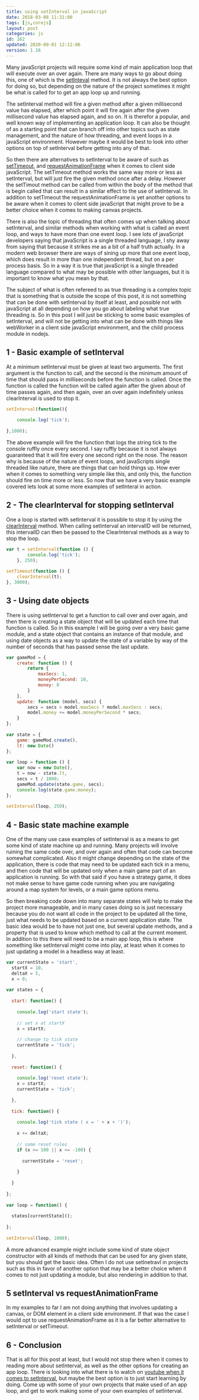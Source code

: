 ```yaml
---
title: using setInterval in javaScript
date: 2018-03-08 11:31:00
tags: [js,corejs]
layout: post
categories: js
id: 162
updated: 2020-09-01 12:12:06
version: 1.16
---
```


Many javaScript projects will require some kind of main application loop that will execute over an over again. There are many ways to go about doing this, one of which is the [setInteval](https://developer.mozilla.org/en-US/docs/Web/API/WindowOrWorkerGlobalScope/setInterval) method. It is not always the best option for doing so, but depending on the nature of the project sometimes it might be what is called for to get an app loop up and running.

The setInterval method will fire a given method after a given millisecond value has elapsed, after which point it will fire again after the given millisecond value has elapsed again, and so on. It is therefor a popular, and well known way of implementing an application loop. It can also be thought of as a starting point that can branch off into other topics such as state management, and the nature of how threading, and event loops in a javaScript environment. However maybe it would be best to look into other options on top of setInterval before getting into any of that.

So then there are alternatives to setInterval to be aware of such as [setTimeout](/2018/12/06/js-settimeout/), and [requestAnimationFrame](/2018/03/13/js-request-animation-frame/) when it comes to client side javaScript. The setTimeout method works the same way more or less as setInterval, but will just fire the given method once after a delay. However the setTimout method can be called from within the body of the method that is begin called that can result in a similar effect to the use of setInterval. In addition to setTimeout the requestAnimationFrame is yet another options to be aware when it comes to client side javaScript that might prove to be a better choice when it comes to making canvas projects.

There is also the topic of threading that often comes up when talking about setInterval, and similar methods when working with what is called an event loop, and ways to have more than one event loop. I see lots of javaScript developers saying that javaScript is a single threaded language, I shy away from saying that because it strikes me as a bit of a half truth actually. In a modern web browser there are ways of sining up more that one event loop, which does result in more than one independent thread, but on a per process basis. So in a way it is true that javaScript is a single threaded language compared to what may be possible with other languages, but it is important to know what you mean by that. 

The subject of what is often refereed to as true threading is a complex topic that is something that is outside the scope of this post, it is not something that can be done with setInterval by itself at least, and possible not with javaScript at all depending on how you go about labeling what true threading is. So in this post I will just be sticking to some basic examples of setInterval, and will not be getting into what can be done with things like webWorker in a client side javaScript environment, and the child process module in nodejs.

<!-- more -->

## 1 - Basic example of setInterval

At a minimum setInterval must be given at least two arguments. The first argument is the function to call, and the second is the minimum amount of time that should pass in milliseconds before the function is called. Once the function is called the function will be called again after the given about of time passes again, and then again, over an over again indefinitely unless clearInterval is used to stop it.

```js
setInterval(function(){
 
    console.log('tick');
 
},1000);
```

The above example will fire the function that logs the string tick to the console ruffly once every second. I say ruffly because it is not always guaranteed that it will fire every one second right on the nose. The reason why is because of the nature of event loops, and javaScripts single threaded like nature, there are things that can hold things up. How ever when it comes to something very simple like this, and only this, the function should fire on time more or less. So now that we have a very basic example covered lets look at some more examples of setInteral in action.

## 2 - The clearInterval for stopping setInterval

One a loop is started with setInterval it is possible to stop it by using the [clearInterval](https://developer.mozilla.org/en-US/docs/Web/API/WindowOrWorkerGlobalScope/clearInterval) method. When calling setInterval an intervalID will be returned, this intervalID can then be passed to the ClearInterval methods as a way to stop the loop.

```js
var t = setInterval(function () {
        console.log('tick');
    }, 250);
 
setTimeout(function () {
    clearInterval(t);
}, 3000);
```

## 3 - Using date objects

There is using setInterval to get a function to call over and over again, and then there is creating a state object that will be updated each time that function is called. So in this example I will be going over a very basic game module, and a state object that contains an instance of that module, and using date objects as a way to update the state of a variable by way of the number of seconds that has passed sense the last update.

```js
var gameMod = {
    create: function () {
        return {
            maxSecs: 1,
            moneyPerSecond: 10,
            money: 0
        }
    },
    update: function (model, secs) {
        secs = secs > model.maxSecs ? model.maxSecs : secs;
        model.money += model.moneyPerSecond * secs;
    }
};
 
var state = {
    game: gameMod.create(),
    lt: new Date()
};
 
var loop = function () {
    var now = new Date(),
    t = now - state.lt,
    secs = t / 1000;
    gameMod.update(state.game, secs);
    console.log(state.game.money);
};
 
setInterval(loop, 250);
```

## 4 - Basic state machine example

One of the many use case examples of setInterval is as a means to get some kind of state machine up and running. Many projects will involve ruining the same code over, and over again and often that code can become somewhat complicated. Also it might change depending on the state of the application, there is code that may need to be updated each tick in a menu, and then code that will be updated only when a main game part of an application is running. So with that said if you have a strategy game, it does not make sense to have game code running when you are navigating around a map system for levels, or a main game options menu.

So then breaking code down into many separate states will help to make the project more manageable, and in many cases doing so is just necessary because you do not want all code in the project to be updated all the time, just what needs to be updated based on a current application state. The basic idea would be to have not just one, but several update methods, and a property that is used to know which method to call at the current moment. In addition to this there will need to be a main app loop, this is where something like setInterval might come into play, at least when it comes to just updating a model in a headless way at least.

```js
var currentState = 'start',
  startX = 10,
  deltaX = 5,
  x = 0;
 
var states = {
 
  start: function() {
 
    console.log('start state');
 
    // set x at startX
    x = startX;
 
    // change to tick state
    currentState = 'tick';
 
  },
 
  reset: function() {
 
    console.log('reset state');
    x = startX;
    currentState = 'tick';
 
  },
 
  tick: function() {
 
    console.log('tick state ( x = ' + x + ')');
 
    x += deltaX;
 
    // some reset rules
    if (x >= 100 || x <= -100) {
 
      currentState = 'reset';
 
    }
 
  }
 
};
 
var loop = function() {
 
  states[currentState]();
 
};
 
setInterval(loop, 1000);
```

A more advanced example might include some kind of state object constructor with all kinds of methods that can be used for any given state, but you should get the basic idea. Often I do not use setInetravl in projects such as this in favor of another option that may be a better choice when it comes to not just updating a module, but also rendering in addition to that.

## 5 setInterval vs requestAnimationFrame

In my examples to far I am not doing anything that involves updating a canvas, or DOM element in a client side environment. If that was the case I would opt to use requestAnimationFrame as it is a far better alternative to setInterval or setTimeout. 

## 6 - Conclusion

That is all for this post at least, but I would not stop there when it comes to reading more about setInterval, as well as the other options for creating an app loop. There is looking into what there is to watch on [youtube when it comes to setInterval](https://www.youtube.com/watch?v=CqDqHiamRHA&t=265s), but maybe the best option is to just start learning by doing. Come up with some of your own projects that make used of an app loop, and get to work making some of your own examples of setInterval.